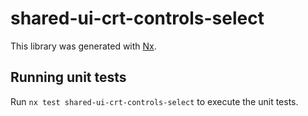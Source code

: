# shared-ui-crt-controls-select

This library was generated with [Nx](https://nx.dev).

## Running unit tests

Run `nx test shared-ui-crt-controls-select` to execute the unit tests.
